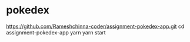# pokedex
https://github.com/Rameshchinna-coder/assignment-pokedex-app.git
cd assignment-pokedex-app
yarn
yarn start
